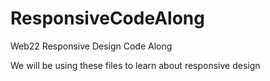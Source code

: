 # ResponsiveCodeAlong
Web22 Responsive Design Code Along

We will be using these files to learn about responsive design
